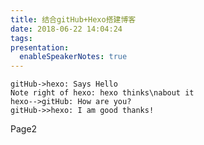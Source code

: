 ```yaml
---
title: 结合gitHub+Hexo搭建博客
date: 2018-06-22 14:04:24
tags:
presentation:
  enableSpeakerNotes: true
---
```

<!-- slide -->
```sequence {theme="hand"}
gitHub->hexo: Says Hello
Note right of hexo: hexo thinks\nabout it
hexo-->gitHub: How are you?
gitHub->>hexo: I am good thanks!
```
<!-- slide -->
Page2